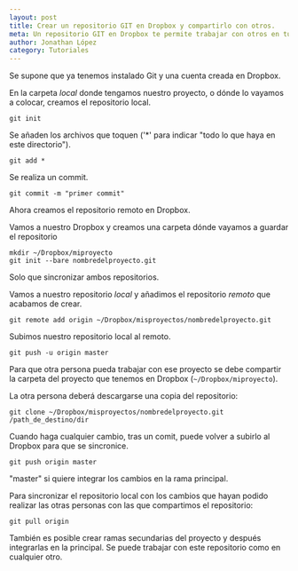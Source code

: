 ```yaml
---
layout: post
title: Crear un repositorio GIT en Dropbox y compartirlo con otros.
meta: Un repositorio GIT en Dropbox te permite trabajar con otros en tus proyectos. Ideal para programadores.
author: Jonathan López
category: Tutoriales
---
```


Se supone que ya tenemos instalado Git y una cuenta creada en Dropbox.

En la carpeta *local* donde tengamos nuestro proyecto, o dónde lo vayamos a colocar, creamos el repositorio local.

	git init

Se añaden los archivos que toquen ('*' para indicar "todo lo que haya en este directorio").

	git add *

Se realiza un commit.

	git commit -m "primer commit"

Ahora creamos el repositorio remoto en Dropbox. 

Vamos a nuestro Dropbox y creamos una carpeta dónde vayamos a guardar el repositorio

	mkdir ~/Dropbox/miproyecto
	git init --bare nombredelproyecto.git

Solo que sincronizar ambos repositorios.

Vamos a nuestro repositorio *local* y añadimos el repositorio *remoto* que acabamos de crear.

	git remote add origin ~/Dropbox/misproyectos/nombredelproyecto.git

Subimos nuestro repositorio local al remoto.

	git push -u origin master

Para que otra persona pueda trabajar con ese proyecto se debe compartir la carpeta del proyecto que tenemos en Dropbox (`~/Dropbox/miproyecto`). 

La otra persona deberá descargarse una copia del repositorio:

	git clone ~/Dropbox/misproyectos/nombredelproyecto.git /path_de_destino/dir

Cuando haga cualquier cambio, tras un comit, puede volver a subirlo al Dropbox para que se sincronice.

	git push origin master

"master" si quiere integrar los cambios en la rama principal. 

Para sincronizar el repositorio local con los cambios que hayan podido realizar las otras personas con las que compartimos el repositorio:

	git pull origin 

También es posible crear ramas secundarias del proyecto y después integrarlas en la principal. Se puede trabajar con este repositorio como en cualquier otro.
